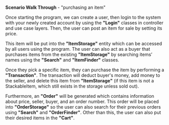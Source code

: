**Scenario Walk Through** - "purchasing an item"   


Once starting the program, we can create a user, then login to the system with your newly created account by using the 
**"Login"** classes in controller and use case layers. Then, the user can post an item for sale by setting its price.  

This item will be put into the **"ItemStorage"** entity which can be accessed by all users using the program. The user 
can also act as a buyer that purchases items from the existing **"ItemStorage"** by searching items’ names using the 
**"Search"** and **"ItemFinder"** classes. 

Once they pick a specific item, they can purchase the item by performing a **"Transaction"**. The transaction will 
deduct buyer's money, add money to the seller, and delete this item from **"ItemStorage"** (if this item is not a 
StackableItem, which still exists in the storage unless sold out).  

Furthermore, an **"Order"** will be generated which contains information about price, seller, buyer, and an order 
number. This order will be placed into **"OrderStorage"** so the user can also search for their previous orders using 
**"Search"** and **"OrderFinder"**. Other than this, the user can also put their desired items in the **"Cart"**. 